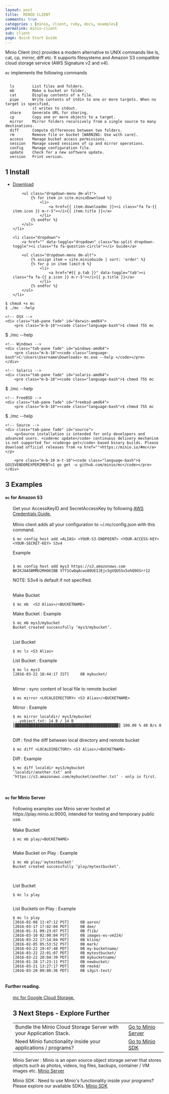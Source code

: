```yaml
---
layout: post
title:  MINIO CLIENT
comments: true
categories : [minio, client, ruby, docs, examples]
permalink: minio-client
sub: client
page: Quick Start Guide
---
```


Minio Client (mc) provides a modern alternative to UNIX commands like ls, cat, cp, mirror, diff etc. It supports filesystems and Amazon S3 compatible cloud storage service (AWS Signature v2 and v4).

`mc` implements the following commands

<pre class="m-b-10"><code class="language-bash">
  ls        List files and folders.
  mb        Make a bucket or folder.
  cat       Display contents of a file.
  pipe      Write contents of stdin to one or more targets. When no target is specified,
            it writes to stdout.
  share     Generate URL for sharing.
  cp        Copy one or more objects to a target.
  mirror    Mirror folders recursively from a single source to many destinations.
  diff      Compute differences between two folders.
  rm        Remove file or bucket [WARNING: Use with care].
  access    Manage bucket access permissions.
  session   Manage saved sessions of cp and mirror operations.
  config    Manage configuration file.
  update    Check for a new software update.
  version   Print version.
</code></pre>

## <span>1</span> Install

<ul class="list-unstyled list-inline btn-action">
    <li class="dropdown">
        <a href="" data-toggle="dropdown" class="ba-split dropdown-toggle"><i class="fa fa-download m-r-5"></i>Download</a>

        <ul class="dropdown-menu dm-alt">
            {% for item in site.minioDownload %}
                <li>
                    <a href={{ item.downloadmc }}><i class="fa fa-{{ item.icon }} m-r-5"></i>{{ item.title }}</a>
                </li>
            {% endfor %}
        </ul>
    </li>

    <li class="dropdown">
        <a href="" data-toggle="dropdown" class="ba-split dropdown-toggle"><i class="fa fa-question-circle"></i> Guide</a>

        <ul class="dropdown-menu dm-alt">
            {% assign item = site.minioGuide | sort: 'order' %}
            {% for p in item limit:6 %}
                <li>
                    <a href="#{{ p.tab }}" data-toggle="tab"><i class="fa fa-{{ p.icon }} m-r-5"></i>{{ p.title }}</a>
                </li>
            {% endfor %}
        </ul>
    </li>
</ul>

<div class="tab-content">
    <!-- GNU/Linux -->
    <div class="tab-pane fade" id="linux-amd64">
        <pre class="m-b-10"><code class="language-bash">$ chmod +x mc
$ ./mc --help</code></pre>
    </div>

    <!-- OSX -->
    <div class="tab-pane fade" id="darwin-amd64">
        <pre class="m-b-10"><code class="language-bash">$ chmod 755 mc
$ ./mc --help</code></pre>
    </div>

    <!-- Windows -->
    <div class="tab-pane fade" id="windows-amd64">
        <pre class="m-b-10"><code class="language-bash">C:\Users\Username\Downloads> mc.exe --help </code></pre>
    </div>

    <!-- Solaris -->
    <div class="tab-pane fade" id="solaris-amd64">
        <pre class="m-b-10"><code class="language-bash">$ chmod 755 mc
$ ./mc --help</code></pre>
    </div>

    <!-- FreeBSD -->
    <div class="tab-pane fade" id="freebsd-amd64">
        <pre class="m-b-10"><code class="language-bash">$ chmod 755 mc
$ ./mc --help</code></pre>
    </div>

    <!-- Source -->
    <div class="tab-pane fade" id="source">
        <p>Source installation is intended for only developers and advanced users. <code>mc update</code> continuous delivery mechanism is not supported for <code>go get</code> based binary builds. Please download official releases from <a href="">https://minio.io/#mc</a></p>

        <pre class="m-b-10 m-t-10"><code class="language-bash">$ GO15VENDOREXPERIMENT=1 go get -u github.com/minio/mc</code></pre>
    </div>
</div>

## <span>3</span> Examples

#### `mc` for Amazon S3

<ul style="list-style: none;">
 <li> <i class="fa fa-caret-right"></i> Get your AccessKeyID and SecretAccessKey by following <a href="http://docs.aws.amazon.com/AWSSimpleQueueService/latest/SQSGettingStartedGuide/AWSCredentials.html">AWS Credentials  Guide.</a> </li>
 <br>
<li> <i class="fa fa-caret-right"></i> Minio client adds all your configuration to  ~/.mc/config.json with this command.
<pre class="m-b-10"><code class="language-bash">$ mc config host add &lt;ALIAS&gt; &lt;YOUR-S3-ENDPOINT&gt; &lt;YOUR-ACCESS-KEY&gt; &lt;YOUR-SECRET-KEY&gt; S3v4
</code></pre>
</li>
<li> <i class="fa fa-caret-right"></i> Example

<pre class="code-toolbar m-b-10"><code class="language-bash">
$ mc config host add mys3 https://s3.amazonaws.com BKIKJAA5BMMU2RHO6IBB V7f1CwQqAcwo80UEIJEjc5gVQUSSx5ohQ9GSrr12</code></pre>
NOTE: S3v4 is default if not specified.
</li>

<br>
<li><i class="fa fa-caret-right"></i> Make Bucket
<pre class="m-b-10"><code class="language-bash">$ mc mb  &lt;S3 Alias&gt;/&lt;BUCKETNAME&gt;
</code></pre>

</li>
<li><i class="fa fa-caret-right"></i> Make Bucket : Example
<pre class="code-toolbar m-b-10"><code class="language-bash">$ mc mb mys3/mybucket
Bucket created successfully ‘mys3/mybucket’.
</code></pre>
</li>
<br>

<li><i class="fa fa-caret-right"></i> List Bucket
<pre class="m-b-10"><code class="language-bash">$ mc ls &lt;S3 Alias&gt;</code></pre>

</li>
<li><i class="fa fa-caret-right"></i> List Bucket : Example
<pre class="code-toolbar m-b-10"><code class="language-bash">$ mc ls mys3
[2016-03-22 18:44:17 IST]     0B mybucket/
</code></pre>
</li>
<br>

<li><i class="fa fa-caret-right"></i> Mirror : sync content of local file to remote bucket

<pre class="m-b-10"><code class="language-bash">$ mc mirror &lt;LOCALDIRECTORY&gt; &lt;S3 Alias&gt;/&lt;BUCKETNAME&gt;
</code></pre>

</li>
<li><i class="fa fa-caret-right"></i> Mirror : Example
<pre class="code-toolbar m-b-10"><code class="language-bash">$ mc mirror localdir/ mys3/mybucket
...yobject.txt: 14 B / 14 B ┃▓▓▓▓▓▓▓▓▓▓▓▓▓▓▓▓▓▓▓▓▓▓▓▓▓▓▓▓▓▓▓▓▓▓▓▓▓▓▓▓▓▓▓▓▓▓┃ 100.00 % 48 B/s 0
</code></pre>
</li>
<br>

<li><i class="fa fa-caret-right"></i> Diff : find the diff between local directory amd remote bucket
<pre class="m-b-10"><code class="language-bash">$ mc diff &lt;LOCALDIRECTORY&gt; &lt;S3 Alias&gt;/&lt;BUCKETNAME&gt;
</code></pre>

</li>
<li><i class="fa fa-caret-right"></i> Diff : Example
<pre class="code-toolbar m-b-10"><code class="language-bash">$ mc diff localdir mys3/mybucket
‘localdir/another.txt’ and ‘https://s3.amazonaws.com/mybucket/another.txt’ - only in first.
</code></pre>
</li>
<br>

</ul>

#### `mc` for Minio Server
<ul style="list-style: none;">
 <li>Following examples use Minio server hosted at https://play.minio.io:9000, intended for testing and temporary public use.</li>
 <br>
  <li><i class="fa fa-caret-right"></i> Make Bucket
  <pre class="m-b-10"><code class="language-bash">$ mc mb play/&lt;BUCKETNAME&gt;
  </code></pre>
  </li>

  <li><i class="fa fa-caret-right"></i> Make Bucket on Play : Example
  <pre class="code-toolbar m-b-10"><code class="language-bash">$ mc mb play/'mytestbucket'
Bucket created successfully ‘play/mytestbucket’.
  </code></pre>
  </li>
  <br>

  <li><i class="fa fa-caret-right"></i>List Bucket
  <pre class="m-b-10"><code class="language-bash">$ mc ls play
  </code></pre>

  </li>

  <li><i class="fa fa-caret-right"></i> List Buckets on Play : Example
<pre class="code-toolbar m-b-10"><code class="language-bash">$ mc ls play
[2016-02-08 11:47:12 PST]     0B aaron/
[2016-03-17 17:02:04 PDT]     0B dee/
[2016-01-31 09:23:07 PST]     0B flib/
[2016-03-10 02:00:04 PST]     0B images-eu-vm224/
[2016-03-22 17:14:04 PDT]     0B kline/
[2016-02-05 05:53:52 PST]     0B mark/
[2016-03-22 19:47:48 PDT]     0B my-bucketname/
[2016-03-22 22:01:07 PDT]     0B mytestbucket/
[2016-03-22 20:04:39 PDT]     0B mybucketname/
[2016-01-28 17:23:11 PST]     0B newbucket/
[2016-03-21 13:27:17 PDT]     0B rmskd/
[2016-03-20 09:08:36 PDT]     0B s3git-test/
 </code></pre>
  </li>
</ul>

#### Further reading.
<ul style="list-style: none;">
 <li><i class="fa fa-caret-right"></i><a href="https://blog.minio.io/command-line-access-to-google-cloud-storage-35b5c6806aab#.a8rpex4lm"> mc for Google Cloud Storage.</a></li>

## <span>3</span> Next Steps - Explore Further

<table class="table table-bordered">
<tbody>
	<tr>
	 <td>Bundle the Minio Cloud Storage Server with your Application Stack. </td>
	 <td><a href="minio-server.html"> Go to Minio Server</a></td>
	</tr>
	<tr>
	 <td>Need Minio functionality inside your applications / programs? </td>
	 <td><a href="minio-sdk.html"> Go to Minio SDK</a></td>
	</tr>
</tbody>
</table>

 Minio Server : Minio is an open source object storage server that stores objects such as photos, videos, log files, backups, container / VM images etc. <a href="minio-server.html">Minio Server </a>

 Minio SDK : Need to use Minio's functionality inside your programs? Please explore our available SDKs. <a href="minio-sdk.html">Minio SDK </a>
